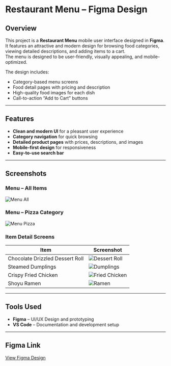 # Restaurant Menu – Figma Design

## Overview
This project is a **Restaurant Menu** mobile user interface designed in **Figma**.  
It features an attractive and modern design for browsing food categories, viewing detailed descriptions, and adding items to a cart.  
The menu is designed to be user-friendly, visually appealing, and mobile-optimized.

The design includes:
- Category-based menu screens
- Food detail pages with pricing and description
- High-quality food images for each dish
- Call-to-action “Add to Cart” buttons

---

## Features
- **Clean and modern UI** for a pleasant user experience
- **Category navigation** for quick browsing
- **Detailed product pages** with prices, descriptions, and images
- **Mobile-first design** for responsiveness
- **Easy-to-use search bar**

---

## Screenshots

### Menu – All Items
![Menu All](./images/menuAll.png)

### Menu – Pizza Category
![Menu Pizza](./images/menupizza.png)

### Item Detail Screens
| Item | Screenshot |
|------|------------|
| Chocolate Drizzled Dessert Roll | ![Dessert Roll](./images/chocolate_dessert_roll.png) |
| Steamed Dumplings | ![Dumplings](./images/dumplings.png) |
| Crispy Fried Chicken | ![Fried Chicken](./images/fried_chicken.png) |
| Shoyu Ramen | ![Ramen](./images/ramen.png) |

---

## Tools Used
- **Figma** – UI/UX Design and prototyping  
- **VS Code** – Documentation and development setup  

---

## Figma Link
[View Figma Design](YOUR_FIGMA_LINK_HERE)
